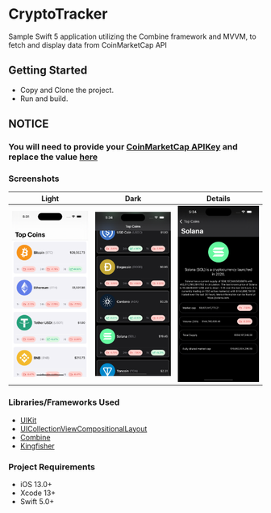 # CryptoTracker
Sample Swift 5 application utilizing the Combine framework and MVVM, to fetch and display data from CoinMarketCap API


## Getting Started
- Copy and Clone the project.
- Run and build.

## NOTICE
### You will need to provide your  [CoinMarketCap APIKey](https://pro.coinmarketcap.com/signup/) and replace the value [here](https://github.com/CharlesAE/CryptoTracker/blob/main/CryptoTracker/Util/Constants.swift) 


### Screenshots
Light            |  Dark |  Details
:-------------------------:|:-------------------------:|:-------------------------:
![alt text](https://github.com/CharlesAE/CryptoTracker/blob/main/Simulator%20Screenshot%20-%20iPhone%2014%20Pro%20-%202023-09-23%20at%2005.31.12.png)  |   ![alt text](https://github.com/CharlesAE/CryptoTracker/blob/main/Simulator%20Screenshot%20-%20iPhone%2014%20Pro%20-%202023-09-23%20at%2005.34.27.png)  |   ![alt text](https://github.com/CharlesAE/CryptoTracker/blob/main/Simulator%20Screenshot%20-%20iPhone%2014%20Pro%20-%202023-09-23%20at%2005.34.36.png) 


### Libraries/Frameworks Used
* [UIKit](https://developer.apple.com/documentation/uikit)
* [UICollectionViewCompositionalLayout](https://developer.apple.com/documentation/uikit/uicollectionviewcompositionallayout)
* [Combine](https://developer.apple.com/documentation/combine)
* [Kingfisher](https://github.com/onevcat/Kingfisher)

### Project Requirements
* iOS 13.0+
* Xcode 13+
* Swift 5.0+
